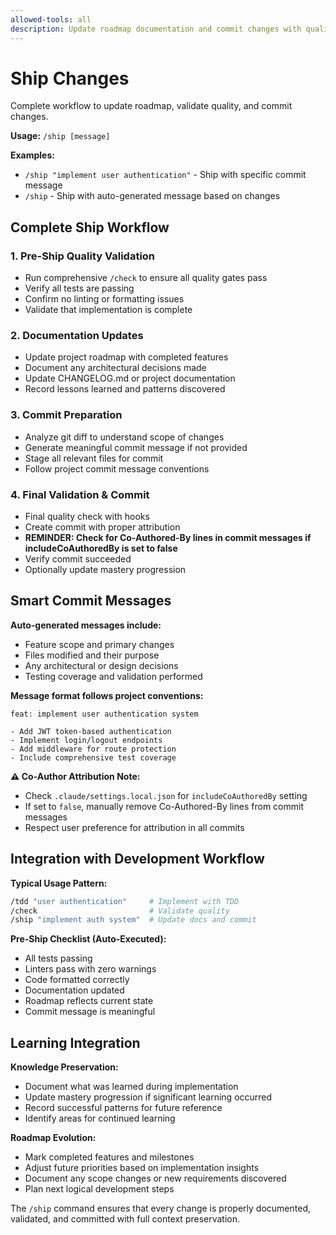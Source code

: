 ```yaml
---
allowed-tools: all
description: Update roadmap documentation and commit changes with quality validation
---
```


# Ship Changes

Complete workflow to update roadmap, validate quality, and commit changes.

**Usage:** `/ship [message]`

**Examples:**

- `/ship "implement user authentication"` - Ship with specific commit message
- `/ship` - Ship with auto-generated message based on changes

## Complete Ship Workflow

### **1. Pre-Ship Quality Validation**

- Run comprehensive `/check` to ensure all quality gates pass
- Verify all tests are passing
- Confirm no linting or formatting issues
- Validate that implementation is complete

### **2. Documentation Updates**

- Update project roadmap with completed features
- Document any architectural decisions made
- Update CHANGELOG.md or project documentation
- Record lessons learned and patterns discovered

### **3. Commit Preparation**

- Analyze git diff to understand scope of changes
- Generate meaningful commit message if not provided
- Stage all relevant files for commit
- Follow project commit message conventions

### **4. Final Validation & Commit**

- Final quality check with hooks
- Create commit with proper attribution
- **REMINDER: Check for Co-Authored-By lines in commit messages if includeCoAuthoredBy is set to false**
- Verify commit succeeded
- Optionally update mastery progression

## Smart Commit Messages

**Auto-generated messages include:**

- Feature scope and primary changes
- Files modified and their purpose
- Any architectural or design decisions
- Testing coverage and validation performed

**Message format follows project conventions:**

```
feat: implement user authentication system

- Add JWT token-based authentication
- Implement login/logout endpoints
- Add middleware for route protection
- Include comprehensive test coverage
```

**⚠️ Co-Author Attribution Note:**

- Check `.claude/settings.local.json` for `includeCoAuthoredBy` setting
- If set to `false`, manually remove Co-Authored-By lines from commit messages
- Respect user preference for attribution in all commits

## Integration with Development Workflow

**Typical Usage Pattern:**

```bash
/tdd "user authentication"     # Implement with TDD
/check                         # Validate quality
/ship "implement auth system"  # Update docs and commit
```

**Pre-Ship Checklist (Auto-Executed):**

- All tests passing
- Linters pass with zero warnings
- Code formatted correctly
- Documentation updated
- Roadmap reflects current state
- Commit message is meaningful

## Learning Integration

**Knowledge Preservation:**

- Document what was learned during implementation
- Update mastery progression if significant learning occurred
- Record successful patterns for future reference
- Identify areas for continued learning

**Roadmap Evolution:**

- Mark completed features and milestones
- Adjust future priorities based on implementation insights
- Document any scope changes or new requirements discovered
- Plan next logical development steps

The `/ship` command ensures that every change is properly documented, validated, and committed with full context preservation.
